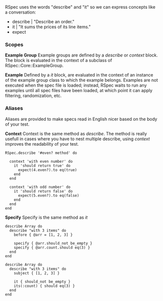 RSpec uses the words "describe" and "it" so we can express concepts like a conversation:
* describe | "Describe an order."
* it | "It sums the prices of its line items."
* expect

### Scopes
**Example Group**
Example groups are defined by a *describe* or *context* block. The block is evaluated in the context of a subclass of RSpec::Core::ExampleGroup.

**Example**
Defined by a *it* block, are evaluated in the context of an instance of the example group class to which the example belongs. Examples are not executed when the spec file is loaded; instead, RSpec waits to run any examples until all spec files have been loaded, at which point it can apply filtering, randomization, etc.

### Aliases
Aliases are provided to make specs read in English nicer based on the body of your test.

**Context**
Context is the same method as *describe*. The method is really usefull in cases where you have to nest multiple describe, using *context* improves the readability of your test.

```
RSpec.describe '#even? method' do

  context 'with even number' do
    it 'should return true' do
      expect(4.even?).to eq(true)
    end
  end

  context 'with odd number' do
    it 'should return false' do
      expect(5.even?).to eq(false)
    end
  end
end
```

**Specify**
Specify is the same method as *it*

```
describe Array do
  describe "with 3 items" do
    before { @arr = [1, 2, 3] }

    specify { @arr.should_not be_empty }
    specify { @arr.count.should eq(3) }
  end
end

describe Array do
  describe "with 3 items" do
    subject { [1, 2, 3] }

    it { should_not be_empty }
    its(:count) { should eq(3) }
  end
end
```
